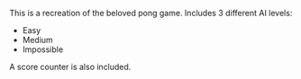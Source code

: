 This is a recreation of the beloved pong game.
Includes 3 different AI levels:
- Easy
- Medium
- Impossible

A score counter is also included.
